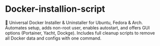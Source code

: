 # Docker-installion-script
🐳 Universal Docker Installer &amp; Uninstaller for Ubuntu, Fedora &amp; Arch. Automates setup, adds non-root user, enables autostart, and offers GUI options (Portainer, Yacht, Dockge). Includes full cleanup scripts to remove all Docker data and configs with one command.
